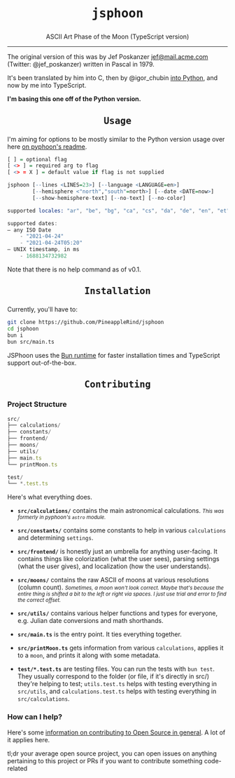<center>
    <h1><pre align="center">jsphoon</pre></h1>
    ASCII Art Phase of the Moon (TypeScript version)
</center>

-----

The original version of this was by Jef Poskanzer jef@mail.acme.com (Twitter: @jef_poskanzer) written in Pascal in 1979.

It's been translated by him into C, then by @igor_chubin [into Python](//github.com/chubin/pyphoon), and now by me into TypeScript.

**I'm basing this one off of the Python version.**

<center><h2><pre align="center">Usage</pre></h2></center>

I'm aiming for options to be mostly similar to the Python version usage over here [on pyphoon's readme](https://github.com/chubin/pyphoon/tree/master#usage).

```r
[ ] = optional flag
[ <> ] = required arg to flag
[ <> = X ] = default value if flag is not supplied

jsphoon [--lines <LINES=23>] [--language <LANGUAGE=en>]
        [--hemisphere <"north","south"=north>] [--date <DATE=now>]
        [--show-hemisphere-text] [--no-text] [--no-color]
```
```s
supported locales: "ar", "be", "bg", "ca", "cs", "da", "de", "en", "et", "el", "es", "eo", "fi", "fr", "hr", "hy", "ia", "it", "ko", "kn", "ja", "lt", "nl", "ru", "pl", "pt", "ro", "sk", "sr", "sv", "th", "uk", "zh_TW", "nb", "nn", "cy", "tr"
```
```c
supported dates: 
— any ISO Date
    - "2021-04-24"
    - "2021-04-24T05:20"
— UNIX timestamp, in ms
    - 1688134732982
```

Note that there is no help command as of v0.1.

<center><h2><pre align="center">Installation</pre></h2></center>
Currently, you'll have to:

```sh
git clone https://github.com/PineappleRind/jsphoon
cd jsphoon
bun i
bun src/main.ts
```

JSPhoon uses the [Bun runtime](https://bun.sh) for faster installation times and TypeScript support out-of-the-box.

<center><h2><pre align="center">Contributing</pre></h2></center>

<h3>Project Structure</h3>

```ts
src/
├── calculations/
├── constants/
├── frontend/
├── moons/
├── utils/
├── main.ts
└── printMoon.ts

test/
└── *.test.ts
```

Here's what everything does.
- **`src/calculations/`** contains the main astronomical calculations. <small><i>This was formerly in pyphoon's `astro` module.</small></i>
- **`src/constants/`** contains some constants to help in various `calculations` and determining `settings`.
- **`src/frontend/`** is honestly just an umbrella for anything user-facing. It contains things like colorization (what the user sees), parsing settings (what the user gives), and localization (how the user understands).
- **`src/moons/`** contains the raw ASCII of moons at various resolutions (column count). <small><i>Sometimes, a moon won't look correct. Maybe that's because the entire thing is shifted a bit to the left or right via spaces. I just use trial and error to find the correct offset.</i></small>
- **`src/utils/`** contains various helper functions and types for everyone, e.g. Julian date conversions and math shorthands.
- **`src/main.ts`** is the entry point. It ties everything together.
- **`src/printMoon.ts`** gets information from various `calculations`, applies it to a `moon`, and prints it along with some metadata.


- **`test/*.test.ts`** are testing files. You can run the tests with `bun test`. They usually correspond to the folder (or file, if it's directly in src/) they're helping to test; `utils.test.ts` helps with testing everything in `src/utils`, and `calculations.test.ts` helps with testing everything in `src/calculations`.

<h3>How can I help?</h3>

Here's some [information on contributing to Open Source in general](https://opensource.guide/how-to-contribute/). A lot of it applies here.

tl;dr your average open source project, you can open issues on anything pertaining to this project or PRs if you want to contribute something code-related
